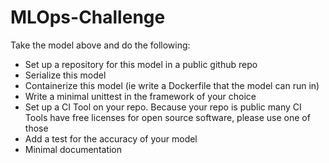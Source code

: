 # MLOps-Challenge

Take the model above and do the following:
* Set up a repository for this model in a public github repo
* Serialize this model
* Containerize this model (ie write a Dockerfile that the model can run in)
* Write a minimal unittest in the framework of your choice
* Set up a CI Tool on your repo. Because your repo is public many CI Tools have free licenses for open source software, please use one of those
* Add a test for the accuracy of your model
* Minimal documentation